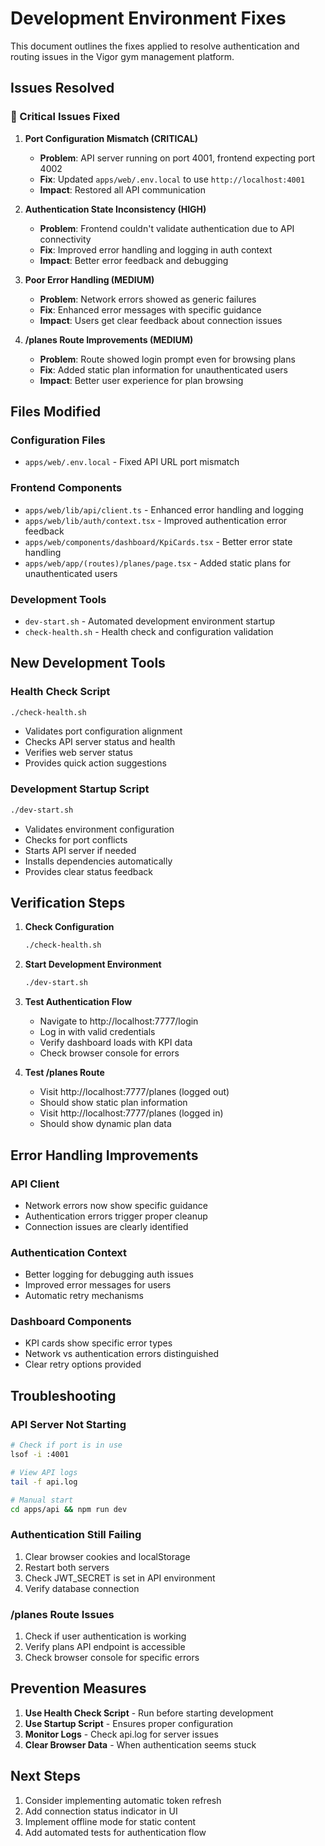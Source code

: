 # Development Environment Fixes

This document outlines the fixes applied to resolve authentication and routing issues in the Vigor gym management platform.

## Issues Resolved

### 🔧 Critical Issues Fixed

1. **Port Configuration Mismatch (CRITICAL)**
   - **Problem**: API server running on port 4001, frontend expecting port 4002
   - **Fix**: Updated `apps/web/.env.local` to use `http://localhost:4001`
   - **Impact**: Restored all API communication

2. **Authentication State Inconsistency (HIGH)**
   - **Problem**: Frontend couldn't validate authentication due to API connectivity
   - **Fix**: Improved error handling and logging in auth context
   - **Impact**: Better error feedback and debugging

3. **Poor Error Handling (MEDIUM)**
   - **Problem**: Network errors showed as generic failures
   - **Fix**: Enhanced error messages with specific guidance
   - **Impact**: Users get clear feedback about connection issues

4. **/planes Route Improvements (MEDIUM)**
   - **Problem**: Route showed login prompt even for browsing plans
   - **Fix**: Added static plan information for unauthenticated users
   - **Impact**: Better user experience for plan browsing

## Files Modified

### Configuration Files
- `apps/web/.env.local` - Fixed API URL port mismatch

### Frontend Components
- `apps/web/lib/api/client.ts` - Enhanced error handling and logging
- `apps/web/lib/auth/context.tsx` - Improved authentication error feedback
- `apps/web/components/dashboard/KpiCards.tsx` - Better error state handling
- `apps/web/app/(routes)/planes/page.tsx` - Added static plans for unauthenticated users

### Development Tools
- `dev-start.sh` - Automated development environment startup
- `check-health.sh` - Health check and configuration validation

## New Development Tools

### Health Check Script
```bash
./check-health.sh
```
- Validates port configuration alignment
- Checks API server status and health
- Verifies web server status
- Provides quick action suggestions

### Development Startup Script
```bash
./dev-start.sh
```
- Validates environment configuration
- Checks for port conflicts
- Starts API server if needed
- Installs dependencies automatically
- Provides clear status feedback

## Verification Steps

1. **Check Configuration**
   ```bash
   ./check-health.sh
   ```

2. **Start Development Environment**
   ```bash
   ./dev-start.sh
   ```

3. **Test Authentication Flow**
   - Navigate to http://localhost:7777/login
   - Log in with valid credentials
   - Verify dashboard loads with KPI data
   - Check browser console for errors

4. **Test /planes Route**
   - Visit http://localhost:7777/planes (logged out)
   - Should show static plan information
   - Visit http://localhost:7777/planes (logged in)
   - Should show dynamic plan data

## Error Handling Improvements

### API Client
- Network errors now show specific guidance
- Authentication errors trigger proper cleanup
- Connection issues are clearly identified

### Authentication Context
- Better logging for debugging auth issues
- Improved error messages for users
- Automatic retry mechanisms

### Dashboard Components
- KPI cards show specific error types
- Network vs authentication errors distinguished
- Clear retry options provided

## Troubleshooting

### API Server Not Starting
```bash
# Check if port is in use
lsof -i :4001

# View API logs
tail -f api.log

# Manual start
cd apps/api && npm run dev
```

### Authentication Still Failing
1. Clear browser cookies and localStorage
2. Restart both servers
3. Check JWT_SECRET is set in API environment
4. Verify database connection

### /planes Route Issues
1. Check if user authentication is working
2. Verify plans API endpoint is accessible
3. Check browser console for specific errors

## Prevention Measures

1. **Use Health Check Script** - Run before starting development
2. **Use Startup Script** - Ensures proper configuration
3. **Monitor Logs** - Check api.log for server issues
4. **Clear Browser Data** - When authentication seems stuck

## Next Steps

1. Consider implementing automatic token refresh
2. Add connection status indicator in UI
3. Implement offline mode for static content
4. Add automated tests for authentication flow
